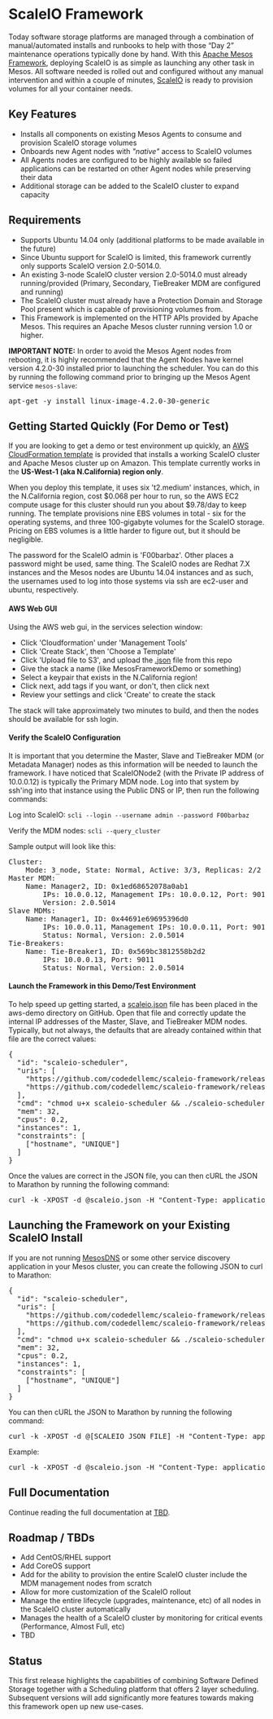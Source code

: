 # ScaleIO Framework

Today software storage platforms are managed through a combination of manual/automated installs and runbooks to help with those “Day 2” maintenance operations typically done by hand. With this [Apache Mesos  Framework](http://mesos.apache.org/documentation/latest/architecture/), deploying ScaleIO is as simple as launching any other task in Mesos. All software needed is rolled out and configured without any manual intervention and within a couple of minutes, [ScaleIO](https://www.emc.com/storage/scaleio/index.htm) is ready to provision volumes for all your container needs.

## Key Features
- Installs all components on existing Mesos Agents to consume and provision ScaleIO storage volumes
- Onboards new Agent nodes with *"native"* access to ScaleIO volumes
- All Agents nodes are configured to be highly available so failed applications can be restarted on other Agent nodes while preserving their data
- Additional storage can be added to the ScaleIO cluster to expand capacity

## Requirements
- Supports Ubuntu 14.04 only (additional platforms to be made available in the future)
- Since Ubuntu support for ScaleIO is limited, this framework currently only supports ScaleIO version 2.0-5014.0.
- An existing 3-node ScaleIO cluster version 2.0-5014.0 must already running/provided (Primary, Secondary, TieBreaker MDM are configured and running)
- The ScaleIO cluster must already have a Protection Domain and Storage Pool present which is capable of provisioning volumes from.
- This Framework is implemented on the HTTP APIs provided by Apache Mesos. This requires an Apache Mesos cluster running version 1.0 or higher.

**IMPORTANT NOTE:** In order to avoid the Mesos Agent nodes from rebooting, it is highly recommended that the Agent Nodes have kernel version 4.2.0-30 installed prior to launching the scheduler. You can do this by running the following command prior to bringing up the Mesos Agent service ```mesos-slave```:
<pre>
apt-get -y install linux-image-4.2.0-30-generic
</pre>

## Getting Started Quickly (For Demo or Test)

If you are looking to get a demo or test environment up quickly, an [AWS CloudFormation template](https://github.com/codedellemc/scaleio-framework/raw/master/aws-demo/ScaleIO_Mesos_Testing_Cluster.json) is provided that installs a working ScaleIO cluster and Apache Mesos cluster up on Amazon. This template currently works in the **US-West-1 (aka N.California) region only**.

When you deploy this template, it uses six 't2.medium' instances, which, in the N.California region, cost $0.068 per hour to run, so the AWS EC2 compute usage for this cluster should run you about $9.78/day to keep running. The template provisions nine EBS volumes in total - six for the operating systems, and three 100-gigabyte volumes for the ScaleIO storage. Pricing on EBS volumes is a little harder to figure out, but it should be negligible.

The password for the ScaleIO admin is 'F00barbaz'. Other places a password might be used, same thing. The ScaleIO nodes are Redhat 7.X instances and the Mesos nodes are Ubuntu 14.04 instances and as such, the usernames used to log into those systems via ssh are ec2-user and ubuntu, respectively.

#### AWS Web GUI

Using the AWS web gui, in the services selection window:

- Click 'Cloudformation' under 'Management Tools'
- Click 'Create Stack', then 'Choose a Template'
- Click 'Upload file to S3', and upload the [.json](https://github.com/codedellemc/scaleio-framework/raw/master/aws-demo/ScaleIO_Mesos_Testing_Cluster.json) file from this repo
- Give the stack a name (like MesosFrameworkDemo or something)
- Select a keypair that exists in the N.California region!
- Click next, add tags if you want, or don't, then click next
- Review your settings and click 'Create' to create the stack

The stack will take approximately two minutes to build, and then the nodes should be available for ssh login.

#### Verify the ScaleIO Configuration

It is important that you determine the Master, Slave and TieBreaker MDM (or Metadata Manager) nodes as this information will be needed to launch the framework. I have noticed that ScaleIONode2 (with the Private IP address of 10.0.0.12) is typically the Primary MDM node. Log into that system by ssh'ing into that instance using the Public DNS or IP, then run the following commands:

Log into ScaleIO: ```scli --login --username admin --password F00barbaz```

Verify the MDM nodes: ```scli --query_cluster```

Sample output will look like this:
<pre>
Cluster:
    Mode: 3_node, State: Normal, Active: 3/3, Replicas: 2/2
Master MDM:
    Name: Manager2, ID: 0x1ed68652078a0ab1
        IPs: 10.0.0.12, Management IPs: 10.0.0.12, Port: 9011
        Version: 2.0.5014
Slave MDMs:
    Name: Manager1, ID: 0x44691e69695396d0
        IPs: 10.0.0.11, Management IPs: 10.0.0.11, Port: 9011
        Status: Normal, Version: 2.0.5014
Tie-Breakers:
    Name: Tie-Breaker1, ID: 0x569bc3812558b2d2
        IPs: 10.0.0.13, Port: 9011
        Status: Normal, Version: 2.0.5014
</pre>

#### Launch the Framework in this Demo/Test Environment

To help speed up getting started, a [scaleio.json](https://github.com/codedellemc/scaleio-framework/raw/master/aws-demo/scaleio.json) file has been placed in the aws-demo directory on GitHub. Open that file and correctly update the internal IP addresses of the Master, Slave, and TieBreaker MDM nodes. Typically, but not always, the defaults that are already contained within that file are the correct values:

<pre>
{
  "id": "scaleio-scheduler",
  "uris": [
    "https://github.com/codedellemc/scaleio-framework/releases/download/v0.1.0-rc1/scaleio-scheduler",
    "https://github.com/codedellemc/scaleio-framework/releases/download/v0.1.0-rc1/scaleio-executor"
  ],
  "cmd": "chmod u+x scaleio-scheduler && ./scaleio-scheduler -loglevel=debug -rest.port=$PORT -uri=10.0.0.21:5050 -scaleio.password=F00barbaz -scaleio.protectiondomain=default -scaleio.storagepool=default -scaleio.preconfig.primary=10.0.0.12 -scaleio.preconfig.secondary=10.0.0.11 -scaleio.preconfig.tiebreaker=10.0.0.13 -scaleio.preconfig.gateway=10.0.0.11 -executor.memory.non=256 -executor.cpu.non=0.5",
  "mem": 32,
  "cpus": 0.2,
  "instances": 1,
  "constraints": [
    ["hostname", "UNIQUE"]
  ]
}
</pre>

Once the values are correct in the JSON file, you can then cURL the JSON to Marathon by running the following command:
<pre>
curl -k -XPOST -d @scaleio.json -H "Content-Type: application/json" [MESOS MASTER PUBLIC DNS/IP ADDRESS]:8080/v2/apps
</pre>

## Launching the Framework on your Existing ScaleIO Install
If you are not running [MesosDNS](https://github.com/mesosphere/mesos-dns) or some other service discovery application in your Mesos cluster, you can create the following JSON to curl to Marathon:
<pre>
{
  "id": "scaleio-scheduler",
  "uris": [
    "https://github.com/codedellemc/scaleio-framework/releases/download/v0.1.0-rc1/scaleio-scheduler",
    "https://github.com/codedellemc/scaleio-framework/releases/download/v0.1.0-rc1/scaleio-executor"
  ],
  "cmd": "chmod u+x scaleio-scheduler && ./scaleio-scheduler -loglevel=debug -rest.port=$PORT -uri=[IP ADDRESS FOR MESOS MASTER LEADER]:5050 -scaleio.clustername=[SCALEIO NAME] -scaleio.password=[SCALEIO GATEWAY PASSWORD] -scaleio.protectiondomain=[PROTECTION DOMAIN NAME] -scaleio.storagepool=[STORAGE POOL NAME] -scaleio.preconfig.primary=[MASTER MDM IP ADDRESS] -scaleio.preconfig.secondary=[SLAVE MDM IP ADDRESS] -scaleio.preconfig.tiebreaker=[TIEBREAKER MDM IP ADDRESS] -scaleio.preconfig.gateway=[GATEWAY IP ADDRESS] -executor.memory.non=256 -executor.cpu.non=0.5",
  "mem": 32,
  "cpus": 0.2,
  "instances": 1,
  "constraints": [
    ["hostname", "UNIQUE"]
  ]
}
</pre>

You can then cURL the JSON to Marathon by running the following command:
<pre>
curl -k -XPOST -d @[SCALEIO JSON FILE] -H "Content-Type: application/json" [MARATHON IP ADDRESS]:8080/v2/apps
</pre>

Example:
<pre>
curl -k -XPOST -d @scaleio.json -H "Content-Type: application/json" 127.0.0.1:8080/v2/apps
</pre>

## Full Documentation
Continue reading the full documentation at [TBD](https://github.com/codedellemc/scaleio-framework).

## Roadmap / TBDs
- Add CentOS/RHEL support
- Add CoreOS support
- Add for the ability to provision the entire ScaleIO cluster include the MDM management nodes from scratch
- Allow for more customization of the ScaleIO rollout
- Manage the entire lifecycle (upgrades, maintenance, etc) of all nodes in the ScaleIO cluster automatically
- Manages the health of a ScaleIO cluster by monitoring for critical events (Performance, Almost Full, etc)
- TBD

## Status
This first release highlights the capabilities of combining Software Defined Storage together with a Scheduling platform that offers 2 layer scheduling. Subsequent versions will add significantly more features towards making this framework open up new use-cases.
